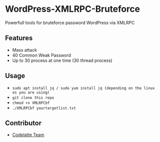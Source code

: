 # WordPress-XMLRPC-Bruteforce
Powerfull tools for bruteforce password WordPress via XMLRPC

## Features

- Mass attack
- 40 Common Weak Password
- Up to 30 process at one time (30 thread process)

## Usage

- `sudo apt install jq / sudo yum install jq (depending on the linux os you are using)`
- `git clone this repo`
- `chmod +x XMLRPCbf`
- `./XMLRPCbf yourtargetlist.txt`

## Contributor
- [Codelatte Team](https://codelatte.net)
